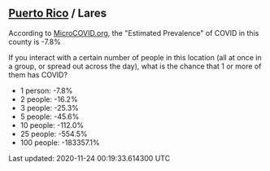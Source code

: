 
## [Puerto Rico](/united-states/puerto-rico) / Lares

According to [MicroCOVID.org](http://microcovid.org),
the "Estimated Prevalence" of COVID in this county is -7.8%

If you interact with a certain number of people in this location
(all at once in a group, or spread out across the day), what is the chance that
1 or more of them has COVID?

- 1 person: -7.8%
- 2 people: -16.2%
- 3 people: -25.3%
- 5 people: -45.6%
- 10 people: -112.0%
- 25 people: -554.5%
- 100 people: -183357.1%

Last updated: 2020-11-24 00:19:33.614300 UTC
